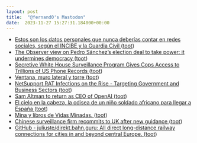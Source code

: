 ```yaml
---
layout: post
title:  "@fernand0's Mastodon"
date:  2023-11-27 15:27:31.184000+00:00
---
```

*  [Estos son los datos personales que nunca deberías contar en redes sociales, según el INCIBE y la Guardia Civil ](https://www.genbeta.com/seguridad/estos-datos-personales-que-nunca-deberias-contar-redes-sociales-incibe-guardia-civi) ([toot](https://mastodon.social/@fernand0/111483214311096863))
*  [The Observer view on Pedro Sánchez’s election deal to take power: it undermines democracy ](https://www.theguardian.com/commentisfree/2023/nov/19/pedro-sanchez-amnesty-catalan-separatists-spain-observer-editoria) ([toot](https://mastodon.social/@fernand0/111482469452980504))
*  [Secretive White House Surveillance Program Gives Cops Access to Trillions of US Phone Records ](https://www.wired.com/story/hemisphere-das-white-house-surveillance-trillions-us-call-records) ([toot](https://mastodon.social/@fernand0/111482317971868747))
*  [Ventana, muro lateral y torre ](https://www.flickr.com/photos/fernand0/53339802400) ([toot](https://mastodon.social/@fernand0/111482196942208360))
*  [NetSupport RAT Infections on the Rise - Targeting Government and Business Sectors ](https://thehackernews.com/2023/11/netsupport-rat-infections-on-rise.htm) ([toot](https://mastodon.social/@fernand0/111482053702879713))
*  [Sam Altman to return as CEO of OpenAI ](https://www.theguardian.com/technology/2023/nov/22/sam-altman-openai-ceo-return-board-chatgp) ([toot](https://mastodon.social/@fernand0/111481858246024399))
*  [El cielo en la cabeza, la odisea de un niño soldado africano para llegar a España ](https://www.rtve.es/noticias/20231121/cielo-cabeza-altarriba-garcia-moral/2461449.shtm) ([toot](https://mastodon.social/@fernand0/111480154368898295))
*  [Mina y libros de Vidas Minadas. ](https://avecesunafoto.wordpress.com/2023/11/26/mina-y-libros-de-vidas-minadas) ([toot](https://mastodon.social/@fernand0/111478288561387756))
*  [Chinese surveillance firm recommits to UK after new guidance ](https://www.theguardian.com/uk-news/2023/oct/23/chinese-surveillance-firm-hikvision-recommits-to-uk-after-new-guidanc) ([toot](https://mastodon.social/@fernand0/111478229777224125))
*  [GitHub - juliuste/direkt.bahn.guru: All direct long-distance railway connections for cities in and beyond central Europe. ](https://github.com/juliuste/direkt.bahn.gur) ([toot](https://mastodon.social/@fernand0/111478037141132653))
